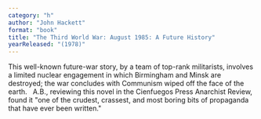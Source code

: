 ```yaml
---
category: "h"
author: "John Hackett"
format: "book"
title: "The Third World War: August 1985: A Future History"
yearReleased: "(1978)"
---
```

This well-known future-war story, by a team of top-rank militarists, involves a limited nuclear engagement in which Birmingham and Minsk are destroyed; the war concludes with Communism wiped off the face of the earth.
 
A.B., reviewing this novel in the Cienfuegos Press Anarchist Review, found it "one of the crudest, crassest, and most boring bits of propaganda that have ever been written."
 
